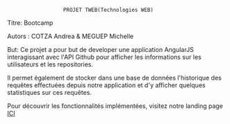 		              PROJET TWEB(Technologies WEB) 
Titre: Bootcamp

Autors : COTZA Andrea & MEGUEP Michelle

But: Ce projet a pour but de developer une application AngularJS interagissant avec l'API Github pour afficher les informations sur les utilisateurs et les repositories.

Il permet également de stocker dans une base de données l'historique des requêtes effectuées depuis notre application et d'y afficher quelques statistiques sur ces requêtes.

Pour découvrir les fonctionnalités implémentées, visitez notre landing page [ICI](https://cotzadev.github.io/HeigVD-TWEB-Bootcamp/)

